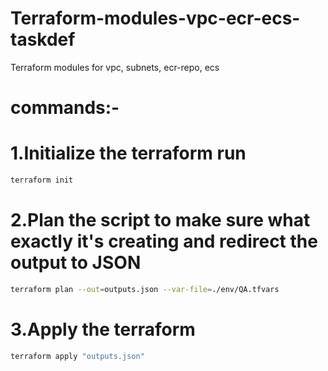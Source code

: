 # Terraform-modules-vpc-ecr-ecs-taskdef
Terraform modules for vpc, subnets, ecr-repo, ecs
# commands:-
# 1.Initialize the terraform run
```sh
terraform init
```

# 2.Plan the script to make sure what exactly it's creating and redirect the output to JSON
```sh
terraform plan --out=outputs.json --var-file=./env/QA.tfvars
```
# 3.Apply the terraform 
```sh
terraform apply "outputs.json"
```
